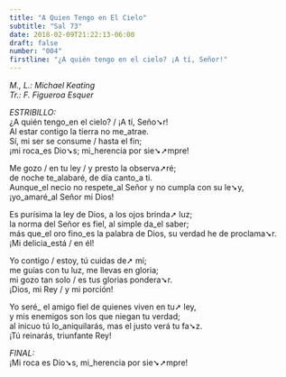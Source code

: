```yaml
---
title: "A Quien Tengo en El Cielo"
subtitle: "Sal 73"
date: 2018-02-09T21:22:13-06:00
draft: false
number: "004"
firstline: "¿A quién tengo en el cielo? ¡A tí, Señor!"
---
```


_M., L.: Michael Keating_  
_Tr.: F. Figueroa Esquer_

_ESTRIBILLO:_  
¿A quién tengo_en el cielo? / ¡A tí, Seño➘r!  
Al estar contigo la tierra no me_atrae.  
Sí, mi ser se consume / hasta el fin;  
¡mi roca_es Dio➘s; mi_herencia por sie➘➚mpre!

Me gozo / en tu ley / y presto la observa➚ré;  
de noche te_alabaré, de día canto_a ti.  
Aunque_el necio no respete_al Señor y no cumpla con su le➘y,  
¡yo_amaré_al Señor mi Dios!

Es purísima la ley de Dios, a los ojos brinda➚ luz;  
la norma del Señor es fiel, al simple da_el saber;  
más que_el oro fino_es la palabra de Dios, su verdad he de proclama➘r.  
¡Mi delicia_está / en él!

Yo contigo / estoy, tú cuidas de➚ mí;  
me guías con tu luz, me llevas en gloria;  
mi gozo tan solo / es tus glorias pondera➘r.  
¡Dios, mi Rey / y mi porción!

Yo seré_ el amigo fiel de quienes viven en tu➚ ley,  
y mis enemigos son los que niegan tu verdad;  
al inicuo tú lo_aniquilarás, mas el justo verá tu fa➘z.  
¡Tú reinarás, triunfante Rey!

_FINAL:_  
¡Mi roca es Dio➘s, mi_herencia por sie➘➚mpre!